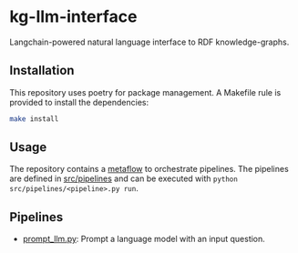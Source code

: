 # kg-llm-interface
Langchain-powered natural language interface to RDF knowledge-graphs.

## Installation

This repository uses poetry for package management. A Makefile rule is provided to install the dependencies:

```bash
make install
```

## Usage

The repository contains a [metaflow](https://metaflow.org/) to orchestrate pipelines.
The pipelines are defined in [src/pipelines](src/pipelines) and can be executed with `python src/pipelines/<pipeline>.py run`.

## Pipelines

* [prompt_llm.py](src/pipelines/prompt_llm.py): Prompt a language model with an input question.
